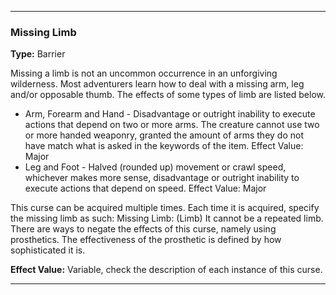 ___
### Missing Limb
__Type:__ Barrier

Missing a limb is not an uncommon occurrence in an unforgiving wilderness. Most adventurers learn how to deal with a missing arm, leg and/or opposable thumb. The effects of some types of limb are listed below.

- Arm, Forearm and Hand - Disadvantage or outright inability to execute actions that depend on two or more arms. The creature cannot use two or more handed weaponry, granted the amount of arms they do not have match what is asked in the keywords of the item. Effect Value: Major
- Leg and Foot - Halved (rounded up) movement or crawl speed, whichever makes more sense, disadvantage or outright inability to execute actions that depend on speed. Effect Value: Major

This curse can be acquired multiple times. Each time it is acquired, specify the missing limb as such:
Missing Limb: (Limb)
It cannot be a repeated limb.
There are ways to negate the effects of this curse, namely using prosthetics. The effectiveness of the prosthetic is defined by how sophisticated it is.

__Effect Value:__ Variable, check the description of each instance of this curse.

___